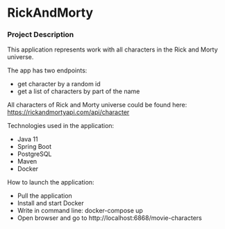 # RickAndMorty

### Project Description
This application represents work with all characters in the Rick and Morty universe.

The app has two endpoints: 
 - get character by a random id
 - get a list of characters by part of the name

All characters of Rick and Morty universe could be found here: https://rickandmortyapi.com/api/character

Technologies used in the application:
 - Java 11 
 - Spring Boot
 - PostgreSQL
 - Maven
 - Docker

How to launch the application:
 - Pull the application
 - Install and start Docker
 - Write in command line: docker-compose up
 - Open browser and go to http://localhost:6868/movie-characters